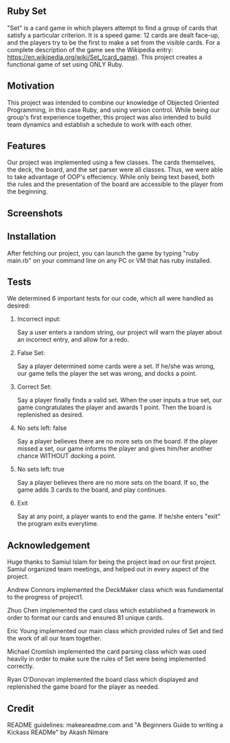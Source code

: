 Ruby Set
--------

"Set" is a card game in which players attempt to find a group of cards that satisfy a particular criterion. 
It is a speed game: 12 cards are dealt face-up, and the players try to be the first to make a set from the visible cards. 
For a complete description of the game see the Wikipedia entry: https://en.wikipedia.org/wiki/Set_(card_game). 
This project creates a functional game of set using ONLY Ruby.

Motivation
----------

This project was intended to combine our knowledge of Objected Oriented Programming, in this case Ruby,
and using version control. While being our group's first experience together, this project was also intended
to build team dynamics and establish a schedule to work with each other. 

Features
--------

Our project was implemented using a few classes. The cards themselves, the deck, the board, and the set parser were
all classes. Thus, we were able to take advantage of OOP's effeciency. While only being text based, both the rules 
and the presentation of the board are accessible to the player from the beginning. 


Screenshots
-----------





Installation
------------

After fetching our project, you can launch the game by typing "ruby main.rb" on your command line on any PC or VM that has
ruby installed.

Tests
-----

We determined 6 important tests for our code, which all were handled as desired:

1) Incorrect input:
  
    Say a user enters a random string, our project will warn the player about an incorrect entry, and allow for a redo.
    
2) False Set:

    Say a player determined some cards were a set. If he/she was wrong, our game tells the player the set was wrong, and docks a point.
    
3) Correct Set:

    Say a player finally finds a valid set. When the user inputs a true set, our game congratulates the player and awards 1 point. Then
    the board is replenished as desired. 
    
4) No sets left: false

    Say a player believes there are no more sets on the board. If the player missed a set, our game informs the player and gives him/her 
    another chance WITHOUT docking a point.
    
5) No sets left: true

    Say a player believes there are no more sets on the board. If so, the game adds 3 cards to the board, and play continues.
    
6) Exit

    Say at any point, a player wants to end the game. If he/she enters "exit" the program exits everytime.


Acknowledgement
---------------
Huge thanks to Samiul Islam for being the project lead on our first project. Samiul organized team meetings, and helped out in every aspect of the project.

Andrew Connors implemented the DeckMaker class which was fundamental to the progress of project1.

Zhuo Chen implemented the card class which established a framework in order to format our cards and ensured 81 unique cards.

Eric Young implemented our main class which provided rules of Set and tied the work of all our team together.

Michael Cromlish implemented the card parsing class which was used heavily in order to make sure the rules of Set were being implemented correctly.

Ryan O'Donovan implemented the board class which displayed and replenished the game board for the player as needed.


Credit
------

README guidelines:
makeareadme.com and "A Beginners Guide to writing a Kickass READMe" by Akash Nimare

